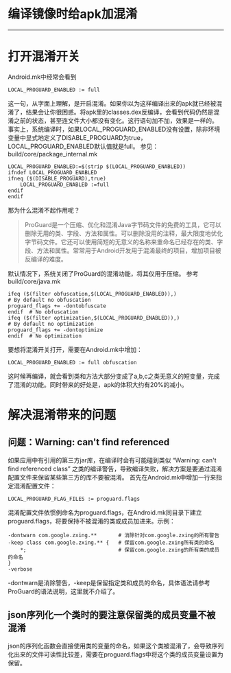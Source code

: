 # 编译镜像时给apk加混淆

---

# 打开混淆开关
Android.mk中经常会看到
```
LOCAL_PROGUARD_ENABLED := full
```
这一句，从字面上理解，是开启混淆。如果你以为这样编译出来的apk就已经被混淆了，结果会让你很困惑。将apk里的classes.dex反编译，会看到代码仍然是混淆之前的状态，甚至连文件大小都没有变化。这行语句加不加，效果是一样的。
事实上，系统编译时，如果LOCAL_PROGUARD_ENABLED没有设置，除非环境变量中显式地定义了DISABLE_PROGUARD为true，LOCAL_PROGUARD_ENABLED默认值就是full。
参见：build/core/package_internal.mk
```
LOCAL_PROGUARD_ENABLED:=$(strip $(LOCAL_PROGUARD_ENABLED))
ifndef LOCAL_PROGUARD_ENABLED
ifneq ($(DISABLE_PROGUARD),true)
    LOCAL_PROGUARD_ENABLED :=full
endif
endif
```
那为什么混淆不起作用呢？
>ProGuard是一个压缩、优化和混淆Java字节码文件的免费的工具，它可以删除无用的类、字段、方法和属性。可以删除没用的注释，最大限度地优化字节码文件。它还可以使用简短的无意义的名称来重命名已经存在的类、字段、方法和属性。常常用于Android开发用于混淆最终的项目，增加项目被反编译的难度。

默认情况下，系统关闭了ProGuard的混淆功能，将其仅用于压缩。
参考build/core/java.mk
```
ifeq ($(filter obfuscation,$(LOCAL_PROGUARD_ENABLED)),)
# By default no obfuscation
proguard_flags += -dontobfuscate
endif  # No obfuscation
ifeq ($(filter optimization,$(LOCAL_PROGUARD_ENABLED)),)
# By default no optimization
proguard_flags += -dontoptimize
endif  # No optimization
```
要想将混淆开关打开，需要在Android.mk中增加：
```
LOCAL_PROGUARD_ENABLED := full obfuscation
```
这时候再编译，就会看到类和方法大部分变成了a,b,c之类无意义的短变量，完成了混淆的功能。同时带来的好处是，apk的体积大约有20%的减小。

# 解决混淆带来的问题
## 问题：Warning: can't find referenced
如果应用中有引用的第三方jar库，在编译时会有可能碰到类似
“Warning: can't find referenced class”
之类的编译警告，导致编译失败，解决方案是要通过混淆配置文件来保留某些第三方的库不要被混淆。
首先在Android.mk中增加一行来指定混淆配置文件：
```
LOCAL_PROGUARD_FLAG_FILES := proguard.flags
```
混淆配置文件依惯例命名为proguard.flags，在Android.mk同目录下建立proguard.flags，将要保持不被混淆的类或成员加进来。示例：
```
-dontwarn com.google.zxing.**       # 消除针对com.google.zxing的所有警告
-keep class com.google.zxing.** {   # 保留com.google.zxing所有类的命名
    *;                              # 保留com.google.zxing的所有类的成员的命名
}
-verbose
```
-dontwarn是消除警告，-keep是保留指定类和成员的命名，具体语法请参考ProGuard的语法说明，这里就不介绍了。

## json序列化一个类时的要注意保留类的成员变量不被混淆
json的序列化函数会直接使用类的变量的命名，如果这个类被混淆了，会导致序列化出来的文件可读性比较差，需要在proguard.flags中将这个类的成员变量设置为保留。
